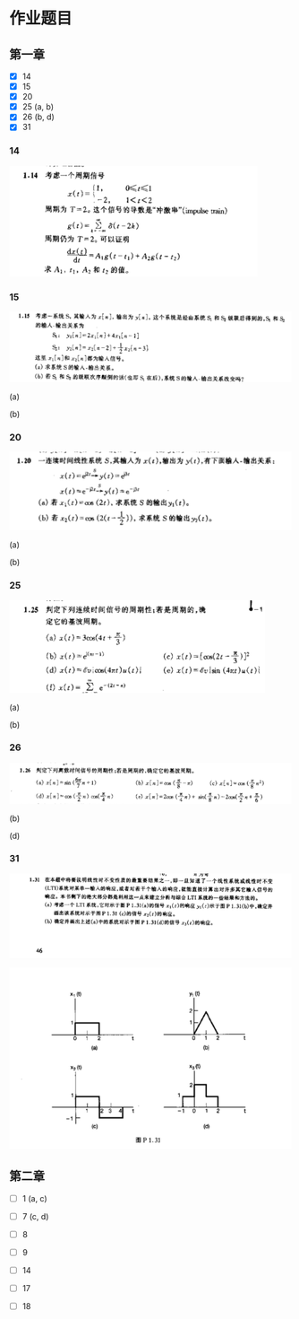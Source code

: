 # 作业题目

## 第一章

- [x] 14
- [x] 15
- [x] 20
- [x] 25 (a, b)
- [x] 26 (b, d)
- [x] 31

### 14

![1.14](./1.14.png)

### 15

![1.15](./1.15.png)

(a)

(b)

### 20

![1.20](./1.20.png)

(a)

(b)


### 25

![1.25](./1.25.png)

(a)

(b)

### 26

![1.26](./1.26.png)

(b)

(d)

### 31

![1.31.1](./1.31.1.png)

![1.31.2](./1.31.2.png)

## 第二章

- [ ] 1 (a, c)
- [ ] 7 (c, d)
- [ ] 8
- [ ] 9
- [ ] 14
- [ ] 17
- [ ] 18

